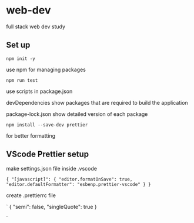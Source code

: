 # web-dev
full stack web dev study

## Set up

`npm init -y`

use npm for managing packages

`npm run test`

use scripts in package.json 

devDependencies show packages that are required to build the application

package-lock.json show detailed version of each package 

`npm install --save-dev prettier`

for better formatting 

## VScode Prettier setup 
make settings.json file inside .vscode 

`
{
    "[javascript]": {
        "editor.formatOnSave": true, 
        "editor.defaultFormatter": "esbenp.prettier-vscode"
    }
}
`

create .prettierrc file 

`
{
  "semi": false,
  "singleQuote": true
}

`
